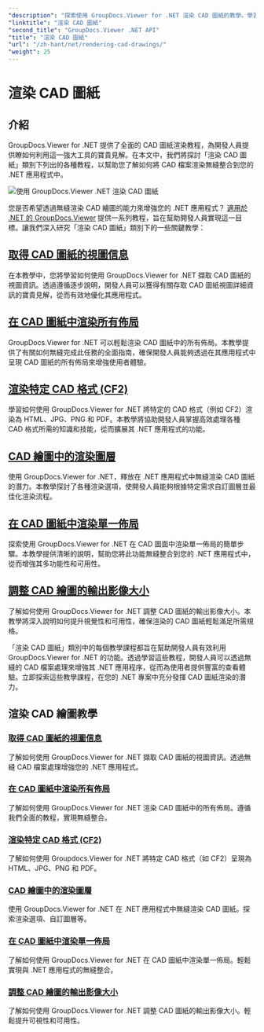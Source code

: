 ```yaml
---
"description": "探索使用 GroupDocs.Viewer for .NET 渲染 CAD 圖紙的教學。學習如何透過無縫 CAD 檔案處理增強 .NET 應用程式。"
"linktitle": "渲染 CAD 圖紙"
"second_title": "GroupDocs.Viewer .NET API"
"title": "渲染 CAD 圖紙"
"url": "/zh-hant/net/rendering-cad-drawings/"
"weight": 25
---
```


# 渲染 CAD 圖紙


## 介紹

GroupDocs.Viewer for .NET 提供了全面的 CAD 圖紙渲染教程，為開發人員提供瞭如何利用這一強大工具的寶貴見解。在本文中，我們將探討「渲染 CAD 圖紙」類別下列出的各種教程，以幫助您了解如何將 CAD 檔案渲染無縫整合到您的 .NET 應用程式中。

![使用 GroupDocs.Viewer .NET 渲染 CAD 圖紙](/viewer/rendering-cad-drawings/image.png)

您是否希望透過無縫渲染 CAD 繪圖的能力來增強您的 .NET 應用程式？ [適用於 .NET 的 GroupDocs.Viewer](#) 提供一系列教程，旨在幫助開發人員實現這一目標。讓我們深入研究「渲染 CAD 圖紙」類別下的一些關鍵教學：

## [取得 CAD 圖紙的視圖信息](./get-view-info-cad-drawing/)
在本教學中，您將學習如何使用 GroupDocs.Viewer for .NET 擷取 CAD 圖紙的視圖資訊。透過遵循逐步說明，開發人員可以獲得有關存取 CAD 圖紙視圖詳細資訊的寶貴見解，從而有效地優化其應用程式。

## [在 CAD 圖紙中渲染所有佈局](./render-all-layouts-cad/)
GroupDocs.Viewer for .NET 可以輕鬆渲染 CAD 圖紙中的所有佈局。本教學提供了有關如何無縫完成此任務的全面指南，確保開發人員能夠透過在其應用程式中呈現 CAD 圖紙的所有佈局來增強使用者體驗。

## [渲染特定 CAD 格式 (CF2)](./render-specific-cad-formats/)
學習如何使用 GroupDocs.Viewer for .NET 將特定的 CAD 格式（例如 CF2）渲染為 HTML、JPG、PNG 和 PDF。本教學將協助開發人員掌握高效處理各種 CAD 格式所需的知識和技能，從而擴展其 .NET 應用程式的功能。

## [CAD 繪圖中的渲染圖層](./render-layers-cad/)
使用 GroupDocs.Viewer for .NET，釋放在 .NET 應用程式中無縫渲染 CAD 圖紙的潛力。本教學探討了各種渲染選項，使開發人員能夠根據特定需求自訂圖層並最佳化渲染流程。

## [在 CAD 圖紙中渲染單一佈局](./render-single-layout-cad/)
探索使用 GroupDocs.Viewer for .NET 在 CAD 圖面中渲染單一佈局的簡單步驟。本教學提供清晰的說明，幫助您將此功能無縫整合到您的 .NET 應用程式中，從而增強其多功能性和可用性。

## [調整 CAD 繪圖的輸出影像大小](./adjust-output-image-size-cad/)
了解如何使用 GroupDocs.Viewer for .NET 調整 CAD 圖紙的輸出影像大小。本教學將深入說明如何提升視覺性和可用性，確保渲染的 CAD 圖紙輕鬆滿足所需規格。

「渲染 CAD 圖紙」類別中的每個教學課程都旨在幫助開發人員有效利用 GroupDocs.Viewer for .NET 的功能。透過學習這些教程，開發人員可以透過無縫的 CAD 檔案處理來增強其 .NET 應用程序，從而為使用者提供豐富的查看體驗。立即探索這些教學課程，在您的 .NET 專案中充分發揮 CAD 圖紙渲染的潛力。

## 渲染 CAD 繪圖教學
### [取得 CAD 圖紙的視圖信息](./get-view-info-cad-drawing/)
了解如何使用 GroupDocs.Viewer for .NET 擷取 CAD 圖紙的視圖資訊。透過無縫 CAD 檔案處理增強您的 .NET 應用程式。
### [在 CAD 圖紙中渲染所有佈局](./render-all-layouts-cad/)
了解如何使用 GroupDocs.Viewer for .NET 渲染 CAD 圖紙中的所有佈局。遵循我們全面的教程，實現無縫整合。
### [渲染特定 CAD 格式 (CF2)](./render-specific-cad-formats/)
了解如何使用 Groupdocs.Viewer for .NET 將特定 CAD 格式（如 CF2）呈現為 HTML、JPG、PNG 和 PDF。
### [CAD 繪圖中的渲染圖層](./render-layers-cad/)
使用 GroupDocs.Viewer for .NET 在 .NET 應用程式中無縫渲染 CAD 圖紙。探索渲染選項、自訂圖層等。
### [在 CAD 圖紙中渲染單一佈局](./render-single-layout-cad/)
了解如何使用 GroupDocs.Viewer for .NET 在 CAD 圖紙中渲染單一佈局。輕鬆實現與 .NET 應用程式的無縫整合。
### [調整 CAD 繪圖的輸出影像大小](./adjust-output-image-size-cad/)
了解如何使用 GroupDocs.Viewer for .NET 調整 CAD 圖紙的輸出影像大小。輕鬆提升可視性和可用性。
